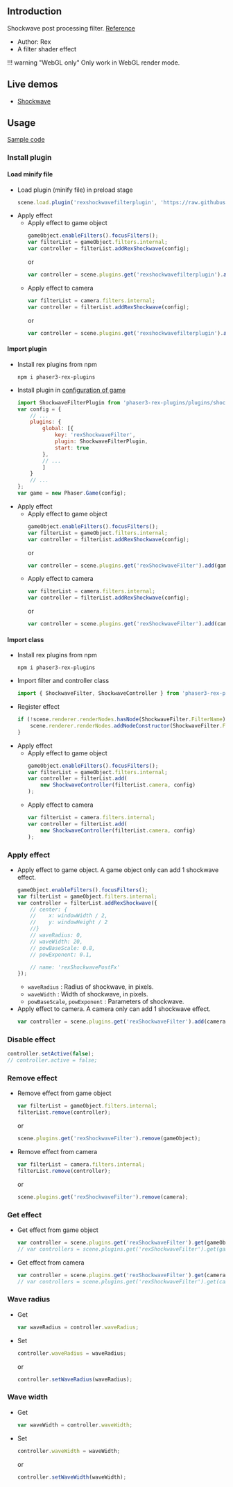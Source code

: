 ## Introduction

Shockwave post processing filter. [Reference](https://www.geeks3d.com/20091116/shader-library-2d-shockwave-post-processing-filter-glsl/)

- Author: Rex
- A filter shader effect

!!! warning "WebGL only"
    Only work in WebGL render mode.

## Live demos

- [Shockwave](https://codepen.io/rexrainbow/pen/PopeyLv)

## Usage

[Sample code](https://github.com/rexrainbow/phaser3-rex-notes/tree/master/examples/shader-shockwave)

### Install plugin

#### Load minify file

- Load plugin (minify file) in preload stage
    ```javascript
    scene.load.plugin('rexshockwavefilterplugin', 'https://raw.githubusercontent.com/rexrainbow/phaser3-rex-notes/master/dist/rexshockwavefilterplugin.min.js', true);
    ```
- Apply effect
    - Apply effect to game object
        ```javascript
        gameObject.enableFilters().focusFilters();
        var filterList = gameObject.filters.internal;
        var controller = filterList.addRexShockwave(config);
        ```
        or
        ```javascript
        var controller = scene.plugins.get('rexshockwavefilterplugin').add(gameObject, config);
        ```
    - Apply effect to camera
        ```javascript
        var filterList = camera.filters.internal;
        var controller = filterList.addRexShockwave(config);
        ```
        or
        ```javascript
        var controller = scene.plugins.get('rexshockwavefilterplugin').add(camera, config);
        ```

#### Import plugin

- Install rex plugins from npm
    ```
    npm i phaser3-rex-plugins
    ```
- Install plugin in [configuration of game](game.md#configuration)
    ```javascript
    import ShockwaveFilterPlugin from 'phaser3-rex-plugins/plugins/shockwavefilter-plugin.js';
    var config = {
        // ...
        plugins: {
            global: [{
                key: 'rexShockwaveFilter',
                plugin: ShockwaveFilterPlugin,
                start: true
            },
            // ...
            ]
        }
        // ...
    };
    var game = new Phaser.Game(config);
    ```
- Apply effect
    - Apply effect to game object
        ```javascript
        gameObject.enableFilters().focusFilters();
        var filterList = gameObject.filters.internal;
        var controller = filterList.addRexShockwave(config);
        ```
        or
        ```javascript
        var controller = scene.plugins.get('rexShockwaveFilter').add(gameObject, config);
        ```
    - Apply effect to camera
        ```javascript
        var filterList = camera.filters.internal;
        var controller = filterList.addRexShockwave(config);
        ```
        or
        ```javascript
        var controller = scene.plugins.get('rexShockwaveFilter').add(camera, config);
        ```

#### Import class

- Install rex plugins from npm
    ```
    npm i phaser3-rex-plugins
    ```
- Import filter and controller class
    ```javascript
    import { ShockwaveFilter, ShockwaveController } from 'phaser3-rex-plugins/plugins/shockwavefilter.js';
    ```
- Register effect
    ```js
    if (!scene.renderer.renderNodes.hasNode(ShockwaveFilter.FilterName)) {
        scene.renderer.renderNodes.addNodeConstructor(ShockwaveFilter.FilterName, ShockwaveFilter);
    }
    ```
- Apply effect
    - Apply effect to game object
        ```javascript
        gameObject.enableFilters().focusFilters();
        var filterList = gameObject.filters.internal;
        var controller = filterList.add(
            new ShockwaveController(filterList.camera, config)
        );
        ```
    - Apply effect to camera
        ```javascript
        var filterList = camera.filters.internal;
        var controller = filterList.add(
            new ShockwaveController(filterList.camera, config)
        );
        ```

### Apply effect

- Apply effect to game object. A game object only can add 1 shockwave effect.
    ```javascript
    gameObject.enableFilters().focusFilters();
    var filterList = gameObject.filters.internal;
    var controller = filterList.addRexShockwave({
        // center: {
        //    x: windowWidth / 2,
        //    y: windowHeight / 2
        //}
        // waveRadius: 0,
        // waveWidth: 20,
        // powBaseScale: 0.8,
        // powExponent: 0.1,

        // name: 'rexShockwavePostFx'
    });
    ```
    - `waveRadius` : Radius of shockwave, in pixels.
    - `waveWidth` : Width of shockwave, in pixels.
    - `powBaseScale`, `powExponent` : Parameters of shockwave.
- Apply effect to camera. A camera only can add 1 shockwave effect.
    ```javascript
    var controller = scene.plugins.get('rexShockwaveFilter').add(camera, config);
    ```

### Disable effect

```javascript
controller.setActive(false);
// controller.active = false;
```

### Remove effect

- Remove effect from game object
    ```javascript
    var filterList = gameObject.filters.internal;
    filterList.remove(controller);
    ```
    or
    ```javascript
    scene.plugins.get('rexShockwaveFilter').remove(gameObject);
    ```
- Remove effect from camera
    ```javascript
    var filterList = camera.filters.internal;
    filterList.remove(controller);
    ```
    or
    ```javascript
    scene.plugins.get('rexShockwaveFilter').remove(camera);
    ```

### Get effect

- Get effect from game object
    ```javascript
    var controller = scene.plugins.get('rexShockwaveFilter').get(gameObject)[0];
    // var controllers = scene.plugins.get('rexShockwaveFilter').get(gameObject);
    ```
- Get effect from camera
    ```javascript
    var controller = scene.plugins.get('rexShockwaveFilter').get(camera)[0];
    // var controllers = scene.plugins.get('rexShockwaveFilter').get(camera);
    ```

### Wave radius

- Get
    ```javascript
    var waveRadius = controller.waveRadius;
    ```
- Set
    ```javascript
    controller.waveRadius = waveRadius;
    ```
    or
    ```javascript
    controller.setWaveRadius(waveRadius);
    ```

### Wave width

- Get
    ```javascript
    var waveWidth = controller.waveWidth;
    ```
- Set
    ```javascript
    controller.waveWidth = waveWidth;
    ```
    or
    ```javascript
    controller.setWaveWidth(waveWidth);
    ```
